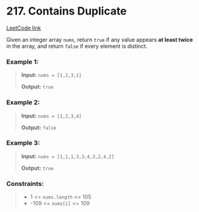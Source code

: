 # 217. Contains Duplicate

[LeetCode link](https://leetcode.com/problems/contains-duplicate/)

Given an integer array `nums`, return `true` if any value appears **at least twice** in the array, and return `false` if every element is distinct.

### Example 1:

> **Input:** `nums = [1,2,3,1]`
>
> **Output:** `true`

### Example 2:

> **Input:** `nums = [1,2,3,4]`
>
> **Output:** `false`

### Example 3:

> **Input:** `nums = [1,1,1,3,3,4,3,2,4,2]`
>
> **Output:** `true`

### Constraints:

> - 1 <= `nums.length` <= 105
> - -109 <= `nums[i]` <= 109

